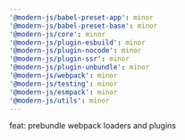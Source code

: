 ```yaml
---
'@modern-js/babel-preset-app': minor
'@modern-js/babel-preset-base': minor
'@modern-js/core': minor
'@modern-js/plugin-esbuild': minor
'@modern-js/plugin-nocode': minor
'@modern-js/plugin-ssr': minor
'@modern-js/plugin-unbundle': minor
'@modern-js/webpack': minor
'@modern-js/testing': minor
'@modern-js/esmpack': minor
'@modern-js/utils': minor
---
```


feat: prebundle webpack loaders and plugins
